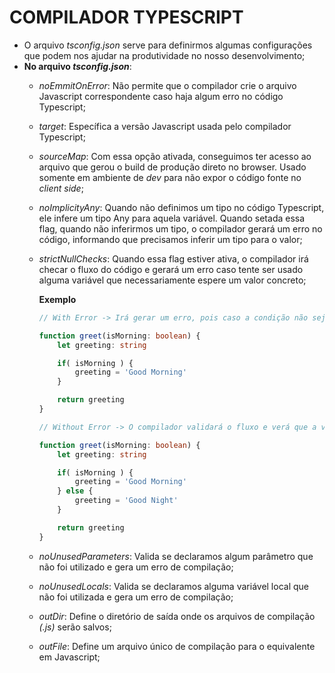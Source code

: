 # COMPILADOR TYPESCRIPT

* O arquivo *tsconfig.json* serve para definirmos algumas configurações que podem nos ajudar na produtividade no nosso desenvolvimento;
* **No arquivo *tsconfig.json***:
  * *noEmmitOnError*: Não permite que o compilador crie o arquivo Javascript correspondente caso haja algum erro no código Typescript;
  * *target*: Específica a versão Javascript usada pelo compilador Typescript;
  * *sourceMap*: Com essa opção ativada, conseguimos ter acesso ao arquivo que gerou o build de produção direto no browser. Usado somente em ambiente de *dev* para não expor o código fonte no *client side*;
  * *noImplicityAny*: Quando não definimos um tipo no código Typescript, ele infere um tipo Any para aquela variável. Quando setada essa flag, quando não inferirmos um tipo, o compilador gerará um erro no código, informando que precisamos inferir um tipo para o valor;
  * *strictNullChecks*: Quando essa flag estiver ativa, o compilador irá checar o fluxo do código e gerará um erro caso tente ser usado alguma variável que necessariamente espere um valor concreto;

    **Exemplo**

    ```typescript
    // With Error -> Irá gerar um erro, pois caso a condição não seja atendida, a variável irá retornar um valor nulo.

    function greet(isMorning: boolean) {
        let greeting: string

        if( isMorning ) {
            greeting = 'Good Morning'
        }

        return greeting
    }

    // Without Error -> O compilador validará o fluxo e verá que a variável retornada não possuirá um valor nulo ou undefined durante o fluxo de execução

    function greet(isMorning: boolean) {
        let greeting: string

        if( isMorning ) {
            greeting = 'Good Morning'
        } else {
            greeting = 'Good Night'
        }

        return greeting
    }
    ```
  * *noUnusedParameters*: Valida se declaramos algum parâmetro que não foi utilizado e gera um erro de compilação;
  * *noUnusedLocals*: Valida se declaramos alguma variável local que não foi utilizada e gera um erro de compilação;
  * *outDir*: Define o diretório de saída onde os arquivos de compilação *(.js)* serão salvos;
  * *outFile*: Define um arquivo único de compilação para o equivalente em Javascript;